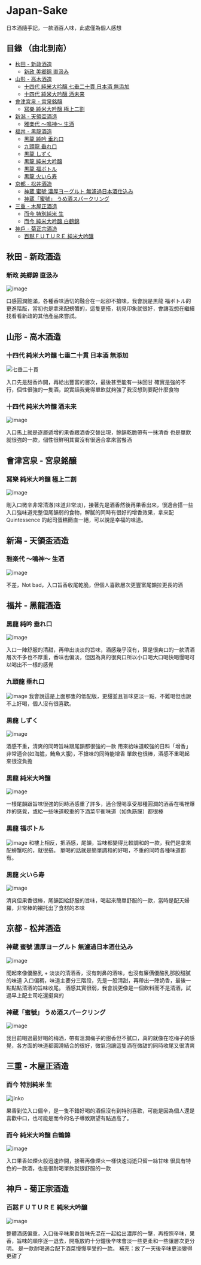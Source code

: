 # Japan-Sake
日本酒隨手記，一款酒百人味，此處僅為個人感想

## 目錄 （由北到南）
- [秋田 - 新政酒造](#秋田---新政酒造)
  - [新政 美郷錦 直汲み](#新政-美郷錦-直汲み)
- [山形 - 高木酒造](#山形---高木酒造)
  - [十四代 純米大吟醸 七垂二十貫 日本酒 無添加](#十四代-純米大吟醸-七垂二十貫-日本酒-無添加)
  - [十四代 純米大吟醸 酒未来](#十四代-純米大吟醸-酒未来)
- [會津宮泉 - 宮泉銘醸](#會津宮泉---宮泉銘醸)
  - [冩樂 純米大吟醸 極上二割](#冩樂-純米大吟醸-極上二割)
- [新潟 - 天領盃酒造](#新潟---天領盃酒造)
  - [雅楽代 ～鳴神～ 生酒](#雅楽代-鳴神-生酒)
- [福丼 - 黑龍酒造](#福丼---黑龍酒造)
  - [黑龍 純吟 垂れ口](#黑龍-純吟-垂れ口)
  - [九頭⿓ 垂れ⼝](#九頭-垂れ)
  - [黒龍 しずく](#黒龍-しずく)
  - [黒龍 純米大吟醸](#黒龍-純米大吟醸)
  - [黒龍 福ボトル](#黒龍-福ボトル)
  - [黒龍 ⽕いら寿](#黒龍-いら寿)
- [京都 - 松丼酒造](#京都---松丼酒造)
  - [神蔵 蜜號 濃厚ヨーグルト 無濾過日本酒仕込み](#神蔵-蜜號-濃厚ヨーグルト-無濾過日本酒仕込み)
  - [神蔵「蜜號」 うめ酒スパークリング](#神蔵蜜號-うめ酒スパークリング)
- [三重 - 木屋正酒造](#三重---木屋正酒造)
  - [而今 特別純米 生](#而今-特別純米-生)
  - [而今 純米大吟醸 白鶴錦](#而今-純米大吟醸-白鶴錦)
- [神戶 - 菊正宗酒造](#神戶---菊正宗酒造)
  - [百黙ＦＵＴＵＲＥ 純米大吟醸](#百黙ｆｕｔｕｒｅ-純米大吟醸)

## 秋田 - 新政酒造

### 新政 美郷錦 直汲み
![image](https://hackmd.io/_uploads/ry006pO5Jx.png)

口感圓潤飽滿，各種香味適切的融合在一起卻不搶味，我會說是黒龍 福ボトル的更進階版，當初也是拿來配螃蟹的，這隻更搭，初見印象就很好，會讓我想在繼續找看看新政的其他產品來嘗試。

## 山形 - 高木酒造

### 十四代 純米大吟醸 七垂二十貫 日本酒 無添加
![七垂二十貫](https://hackmd.io/_uploads/BkrhXodqJl.jpg)

入口先是甜香炸開，再給出豐富的層次，最後甚至能有一抹回甘
確實是強的不行，個性很強的一隻酒，說實話我覺得單飲就夠強了我沒想到要配什麼食物

### 十四代 純米大吟醸 酒未来
![image](https://hackmd.io/_uploads/ByzPEs_9Je.png)

入口馬上就是逐層遞增的果香跟酒香交替出現，餘韻乾脆帶有一抹清香
也是單飲就很強的一款，個性很鮮明其實沒有很適合拿來當餐酒

## 會津宮泉 - 宮泉銘醸

### 冩樂 純米大吟醸 極上二割
![image](https://hackmd.io/_uploads/HykBIs_91x.png)

剛入口微辛非常清澈(味道非常淡)，接著先是酒香然後再果香出來，很適合搭一些入口強味道完整但尾韻弱的食物，解膩的同時有很好的增香效果，拿來配 Quintessence 的起司蛋糕簡直一絕，可以說是幸福的味道。

## 新潟 - 天領盃酒造

### 雅楽代 ～鳴神～ 生酒
![image](https://hackmd.io/_uploads/H1Nk5s_qkx.png)

不差，Not bad，入口旨香收尾乾脆，但個人喜歡層次更豐富尾韻拉更長的酒

## 福丼 - 黑龍酒造

### 黑龍 純吟 垂れ口
![image](https://hackmd.io/_uploads/Hy6C75uckg.png)

入口一陣舒服的清甜，再帶出淡淡的旨味，酒感幾乎沒有，算是很爽口的一款清酒
層次不多也不厚重，香味也偏淡，但因為真的很爽口所以小口喝大口喝快喝慢喝可以喝出不一樣的感覺

### 九頭⿓ 垂れ⼝
![image](https://hackmd.io/_uploads/SygsZi_51g.jpg)
我會說這是上面那隻的低配版，更甜並且旨味更淡一點，不難喝但也說不上好喝，個人沒有很喜歡。

### 黒龍 しずく
![image](https://hackmd.io/_uploads/rJ-gWjOqkg.jpg)

酒感不重，清爽的同時旨味跟尾韻都很強的一款
用來給味道較強的日料「增香」非常適合(如海膽，鮪魚大腹)，不搶味的同時能增香
單飲也很棒，酒感不重喝起來很沒負擔

### 黒龍 純米大吟醸
![image](https://hackmd.io/_uploads/HkyZI5Ocyl.jpg)

一樣尾韻跟旨味很強的同時酒感重了許多，適合慢喝享受那種圓潤的酒香在嘴裡爆炸的感覺，或給一些味道較重的下酒菜平衡味道（如魚筋膜）都很棒

### 黒龍 福ボトル
![image](https://hackmd.io/_uploads/SJVSJiucJl.jpg)
和樓上相反，把酒感，尾韻，旨味都變得比較調和的一款，我們是拿來配螃蟹吃的，就很搭。
單喝的話就是簡單調和的好喝，不重的同時各種味道都有。

### 黒龍 ⽕いら寿
![image](https://hackmd.io/_uploads/HkvYlo_c1l.jpg)

清爽但果香很棒，尾韻回給舒服的旨味，喝起來簡單舒服的一款，當時是配天婦羅，非常棒的襯托出了食材的本味

## 京都 - 松丼酒造

### 神蔵 蜜號 濃厚ヨーグルト 無濾過日本酒仕込み
![image](https://hackmd.io/_uploads/rk1Tgcu91x.png)

聞起來像優酪乳 + 淡淡的清酒香，沒有刺鼻的酒味，也沒有廉價優酪乳那股甜膩的味道
入口偏稠，味道主要分三階段，先是一股清甜，再帶出一陣奶香，最後一點點點清酒的旨味收尾。
酒感其實很弱，我會說更像是一個飲料而不是清酒，試過早上配土司吃還挺爽的

### 神蔵「蜜號」 うめ酒スパークリング
![image](https://hackmd.io/_uploads/SJup9PY5kl.png)

我目前喝過最好喝的梅酒，帶有溫潤梅子的甜香但不膩口，真的就像在吃梅子的感覺，各方面的味道都圓滑結合的很好，微氣泡讓這隻酒在微甜的同時收尾又很清爽

## 三重 - 木屋正酒造

### 而今 特別純米 生
![jinko](https://hackmd.io/_uploads/SJoeTpdqyl.jpg)

果香到位入口偏辛，是一隻不錯好喝的酒但沒有到特別喜歡，可能是因為個人還是喜歡中口，也可能是而今的名子導致期望有點過高了。

### 而今 純米大吟醸 白鶴錦
![image](https://hackmd.io/_uploads/H1d5_625yg.png)

入口果香如煙火般迅速炸開，接著再像煙火一樣快速消逝只留一絲甘味
很具有特色的一款酒，也是很耐喝單飲就很舒服的一款

## 神戶 - 菊正宗酒造

### 百黙ＦＵＴＵＲＥ 純米大吟醸
![image](https://hackmd.io/_uploads/rkt7Ya25kl.png)

整體酒感偏重，入口後辛味果香旨味先混在一起給出濃厚的一擊，再按照辛味，果香，旨味的順序逐一退去，開瓶放約十分鐘後辛味會淡一些更柔和一些讓層次更分明。
是一款耐喝適合配下酒菜慢慢享受的一款。
補充：放了一天後辛味更淡變得更甜了
